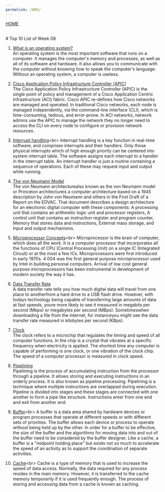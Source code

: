 ```yaml
---
permalink: /W08/
---
```

[HOME](../)

<br>
# Top 10 List of Week 08

1. [What is an operating system?](https://edu.gcfglobal.org/en/computerbasics/understanding-operating-systems/1/)<br>
An operating system is the most important software that runs on a computer. 
It manages the computer's memory and processes, as well as all of its software and hardware. 
It also allows you to communicate with the computer without knowing how to speak the computer's language. 
Without an operating system, a computer is useless.

2. [Cisco Application Policy Infrastructure Controller (APIC)](https://www.sdxcentral.com/networking/sdn/definitions/what-is-cisco-application-policy-infrastructure-controller/)<br>
The Cisco Application Policy Infrastructure Controller (APIC) is the single point of policy and management of a Cisco Application Centric Infrastructure (ACI) fabric. 
Cisco APIC re-defines how Cisco networks are managed and operated. 
In traditional Cisco networks, each node is managed independently, via the command-line interface (CLI), which is time-consuming, tedious, and error-prone. 
In ACI networks, network admins use the APIC to manage the network  they no longer need to access the CLI on every node to configure or provision network resources.

3. [Interrupt handling](https://www.sciencedirect.com/topics/engineering/interrupt-handling#:~:text=Interrupt%20handling%20is%20a%20key,handler%20in%20the%20interrupt%20table.)<br>
Interrupt handling is a key function in real-time software, and comprises interrupts and their handlers. 
Only those physical interrupts which of high enough priority can be centered into system interrupt table. 
The software assigns each interrupt to a handler in the interrupt table. An interrupt handler is just a routine containing a sequence of operations. 
Each of these may request input and output while running.

4. [The von Neumann Model](https://www.javatpoint.com/von-neumann-model)<br>
The von Neumann architecturealso known as the von Neumann model or Princeton architectureis a computer architecture based on a 1945 description by John von Neumann and others in the First Draft of a Report on the EDVAC.
That document describes a design architecture for an electronic digital computer with these components: A processing unit that contains an arithmetic logic unit and processor registers, A control unit that contains an instruction register and program counter, Memory that stores data and instructions, External mass storage, and Input and output mechanisms.

5. [Microprocessor Concepts](https://www.tutorialspoint.com/basics_of_computers/basics_of_computers_microprocessor_concepts.htm#:~:text=Connection%20lines%20used%20to%20connect,word%20length%20of%20the%20microprocessor.)<br>
Microprocessor is the brain of computer, which does all the work. 
It is a computer processor that incorporates all the functions of CPU (Central Processing Unit) on a single IC (Integrated Circuit) or at the most a few ICs. 
Microprocessors were first introduced in early 1970s. 4
004 was the first general purpose microprocessor used by Intel in building personal computers.
Arrival of low cost general purpose microprocessors has been instrumental in development of modern society the way it has.

6. [Data Transfer Rate](https://www.cmd-ltd.com/advice-centre/usb-chargers-and-power-modules/usb-and-power-module-product-help/data-transfer-rate/#:~:text=A%20data%20transfer%20rate%20tells,bytes%20per%20second)<br>
A data transfer rate tells you how much digital data will travel from one place to anotherfrom a hard drive to a USB flash drive.
However, with todays technology being capable of transferring large amounts of data at fast speeds, youre more likely to see it measured in megabits per second (Mbps) or megabytes per second (MBps).
Sometimeswhen downloading a file from the internet, for instanceyou might see the data transfer rate measured in kilobytes per second (KBps).

7. [Clock](https://www.computerhope.com/jargon/c/clock.htm)<br>
The clock refers to a microchip that regulates the timing and speed of all computer functions. 
In the chip is a crystal that vibrates at a specific frequency when electricity is applied. 
The shortest time any computer is capable of performing is one clock, or one vibration of the clock chip. The speed of a computer processor is measured in clock speed.

8. [Pipelining](https://www.studytonight.com/computer-architecture/pipelining#)<br>
Pipelining is the process of accumulating instruction from the processor through a pipeline. 
It allows storing and executing instructions in an orderly process. 
It is also known as pipeline processing.
Pipelining is a technique where multiple instructions are overlapped during execution. 
Pipeline is divided into stages and these stages are connected with one another to form a pipe like structure. 
Instructions enter from one end and exit from another end.

9. [Buffer](https://whatis.techtarget.com/definition/buffer#:~:text=A%20buffer%20is%20a%20data,held%20up%20by%20the%20other.)<br>
A buffer is a data area shared by hardware devices or program processes that operate at different speeds or with different sets of priorities. 
The buffer allows each device or process to operate without being held up by the other. 
In order for a buffer to be effective, the size of the buffer and the algorithms for moving data into and out of the buffer need to be considered by the buffer designer. 
Like a cache, a buffer is a "midpoint holding place" but exists not so much to accelerate the speed of an activity as to support the coordination of separate activities.

10. [Cache](https://www.tutorialspoint.com/What-is-caching#:~:text=Computer%20EngineeringMCAOperating%20System,it%20is%20used%20frequently%20enough.)<br>
Cache is a type of memory that is used to increase the speed of data access. 
Normally, the data required for any process resides in the main memory. 
However, it is transferred to the cache memory temporarily if it is used frequently enough. 
The process of storing and accessing data from a cache is known as caching.
